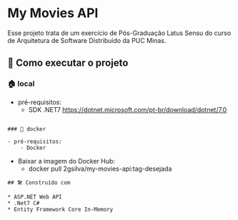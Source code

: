 #  My Movies API
Esse projeto trata de um exercício de Pós-Graduação Latus Sensu do curso de Arquitetura de Software Distribuído da PUC Minas. 

## 📍 Como executar o projeto

### 🏠 local

- pré-requisitos:
    - SDK .NET7
        https://dotnet.microsoft.com/pt-br/download/dotnet/7.0

```

### 🐳 docker

- pré-requisitos:
    - Docker

```
- Baixar a imagem do Docker Hub: 
   - docker pull 2gsilva/my-movies-api:tag-desejada
   
```
## 🛠️ Construído com

* ASP.NET Web API
* .Net7 C#
* Entity Framework Core In-Memory
